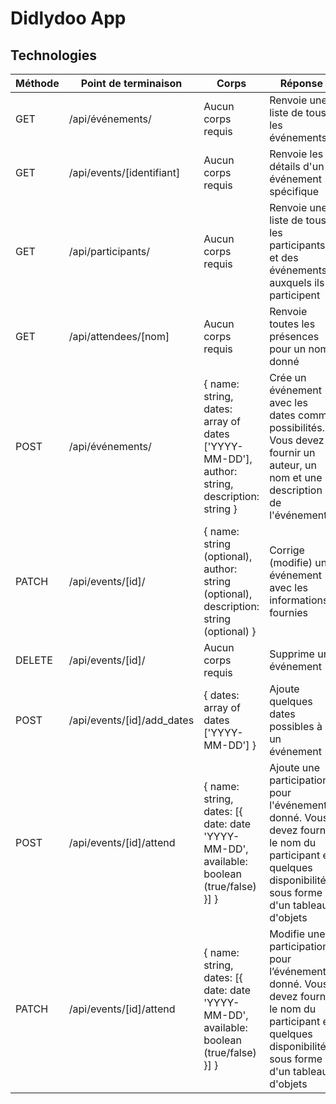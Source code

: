 # Didlydoo App


## Technologies


<table>
        <thead>
            <tr>
                <th>Méthode</th>
                <th>Point de terminaison</th>
                <th>Corps</th>
                <th>Réponse</th>
            </tr>
        </thead>
        <tbody>
            <tr>
                <td>GET</td>
                <td>/api/événements/</td>
                <td>Aucun corps requis</td>
                <td>Renvoie une liste de tous les événements</td>
            </tr>
            <tr>
                <td>GET</td>
                <td>/api/events/[identifiant]</td>
                <td>Aucun corps requis</td>
                <td>Renvoie les détails d'un événement spécifique</td>
            </tr>
            <tr>
                <td>GET</td>
                <td>/api/participants/</td>
                <td>Aucun corps requis</td>
                <td>Renvoie une liste de tous les participants et des événements auxquels ils participent</td>
            </tr>
            <tr>
                <td>GET</td>
                <td>/api/attendees/[nom]</td>
                <td>Aucun corps requis</td>
                <td>Renvoie toutes les présences pour un nom donné</td>
            </tr>
            <tr>
                <td>POST</td>
                <td>/api/événements/</td>
                <td>{ name: string, dates: array of dates ['YYYY-MM-DD'], author: string, description: string }</td>
                <td>Crée un événement avec les dates comme possibilités. Vous devez fournir un auteur, un nom et une
                    description de l'événement</td>
            </tr>
            <tr>
                <td>PATCH</td>
                <td>/api/events/[id]/</td>
                <td>{ name: string (optional), author: string (optional), description: string (optional) }</td>
                <td>Corrige (modifie) un événement avec les informations fournies</td>
            </tr>
            <tr>
                <td>DELETE</td>
                <td>/api/events/[id]/</td>
                <td>Aucun corps requis</td>
                <td>Supprime un événement</td>
            </tr>
            <tr>
                <td>POST</td>
                <td>/api/events/[id]/add_dates</td>
                <td>{ dates: array of dates ['YYYY-MM-DD'] }</td>
                <td>Ajoute quelques dates possibles à un événement</td>
            </tr>
            <tr>
                <td>POST</td>
                <td>/api/events/[id]/attend</td>
                <td>{ name: string, dates: [{ date: date 'YYYY-MM-DD', available: boolean (true/false) }] }</td>
                <td>Ajoute une participation pour l'événement donné. Vous devez fournir le nom du participant et quelques
                    disponibilités, sous forme d'un tableau d'objets</td>
            </tr>
            <tr>
                <td>PATCH</td>
                <td>/api/events/[id]/attend</td>
                <td>{ name: string, dates: [{ date: date 'YYYY-MM-DD', available: boolean (true/false) }] }</td>
                <td>Modifie une participation pour l’événement donné. Vous devez fournir le nom du participant et quelques
                    disponibilités, sous forme d'un tableau d'objets</td>
            </tr>
        </tbody>
    </table>

